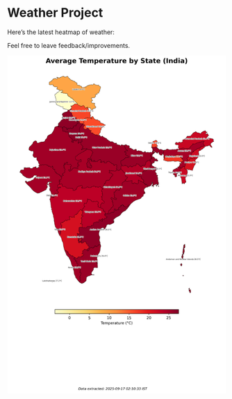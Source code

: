 # Weather Project

Here’s the latest heatmap of weather:

Feel free to leave feedback/improvements.

![India Heatmap](docs/assets/india_heatmap.png?v=C9CB43)
